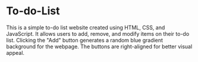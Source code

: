 # To-do-List
 This is a simple to-do list website created using HTML, CSS, and JavaScript. It allows users to add, remove, and modify items on their to-do list. Clicking the "Add" button generates a random blue gradient background for the webpage. The buttons are right-aligned for better visual appeal.
